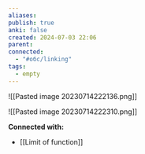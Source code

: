 ```yaml
---
aliases: 
publish: true
anki: false
created: 2024-07-03 22:06
parent: 
connected:
  - "#обс/linking"
tags:
  - empty
---
```




![[Pasted image 20230714222136.png]]

![[Pasted image 20230714222310.png]]















**Connected with:**
- [[Limit of function]]

